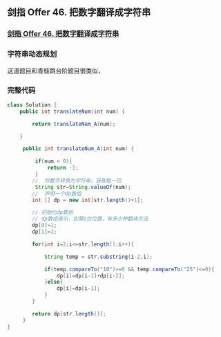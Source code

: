 ## 剑指 Offer 46. 把数字翻译成字符串

### [剑指 Offer 46. 把数字翻译成字符串](https://leetcode-cn.com/problems/ba-shu-zi-fan-yi-cheng-zi-fu-chuan-lcof/)

### 字符串动态规划

这道题目和青蛙跳台阶题目很类似，





### 完整代码

~~~ java
class Solution {
    public int translateNum(int num) {

        return translateNum_A(num);

    }

     public int translateNum_A(int num) {

         if(num < 0){
             return -1;
         }
        //  将数字转换为字符串，获取每一位
         String str=String.valueOf(num);
        //  声明一个dp数组
        int [] dp = new int[str.length()+1];

        // 初始化dp数组
        // dp数组表示，到第i位位置，有多少种翻译方法
        dp[0]=1;
        dp[1]=1;

        for(int i=2;i<=str.length();i++){

            String temp = str.substring(i-2,i);

            if(temp.compareTo("10")>=0 && temp.compareTo("25")<=0){
                dp[i]=dp[i-1]+dp[i-2];
            }else{
                dp[i]=dp[i-1];
            }
        }

        return dp[str.length()];
     }   
}
~~~

